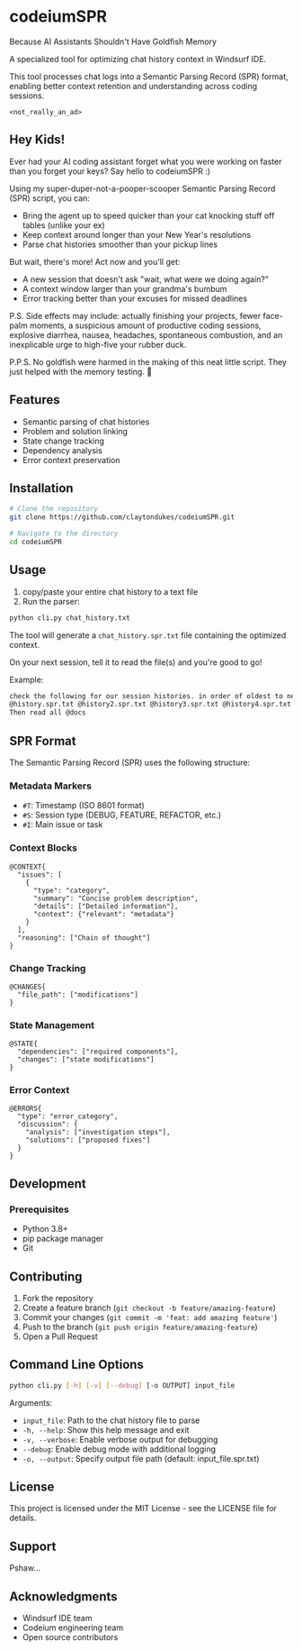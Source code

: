 # codeiumSPR

Because AI Assistants Shouldn't Have Goldfish Memory

A specialized tool for optimizing chat history context in Windsurf IDE.

This tool processes chat logs into a Semantic Parsing Record
(SPR) format, enabling better context retention and understanding across coding
sessions.

`<not_really_an_ad>`

## Hey Kids!

Ever had your AI coding assistant forget what you were working on faster than 
you forget your keys? Say hello to codeiumSPR :)

Using my super-duper-not-a-pooper-scooper Semantic Parsing Record (SPR) script, 
you can:

- Bring the agent up to speed quicker than your cat knocking stuff off tables 
  (unlike your ex)
- Keep context around longer than your New Year's resolutions
- Parse chat histories smoother than your pickup lines

But wait, there's more! Act now and you'll get:

- A new session that doesn't ask "wait, what were we doing again?"
- A context window larger than your grandma's bumbum
- Error tracking better than your excuses for missed deadlines

P.S. Side effects may include: actually finishing your projects, fewer face-palm
moments, a suspicious amount of productive coding sessions, explosive diarrhea,
nausea, headaches, spontaneous combustion, and an inexplicable urge to
high-five your rubber duck.

P.P.S. No goldfish were harmed in the making of this neat little script. They
just helped with the memory testing. 🐠


## Features

- Semantic parsing of chat histories
- Problem and solution linking
- State change tracking
- Dependency analysis
- Error context preservation

## Installation

```bash
# Clone the repository
git clone https://github.com/claytondukes/codeiumSPR.git

# Navigate to the directory
cd codeiumSPR
```

## Usage

1. copy/paste your entire chat history to a text file
2. Run the parser:

```bash
python cli.py chat_history.txt
```

The tool will generate a `chat_history.spr.txt` file containing the optimized
context.

On your next session, tell it to read the file(s) and you're good to go!

Example:

```bash
check the following for our session histories. in order of oldest to newest:
@history.spr.txt @history2.spr.txt @history3.spr.txt @history4.spr.txt @history5.spr.txt 
Then read all @docs 
```

## SPR Format

The Semantic Parsing Record (SPR) uses the following structure:

### Metadata Markers

- `#T`: Timestamp (ISO 8601 format)
- `#S`: Session type (DEBUG, FEATURE, REFACTOR, etc.)
- `#I`: Main issue or task

### Context Blocks

```text
@CONTEXT{
  "issues": [
    {
      "type": "category",
      "summary": "Concise problem description",
      "details": ["Detailed information"],
      "context": {"relevant": "metadata"}
    }
  ],
  "reasoning": ["Chain of thought"]
}
```

### Change Tracking

```text
@CHANGES{
  "file_path": ["modifications"]
}
```

### State Management

```text
@STATE{
  "dependencies": ["required components"],
  "changes": ["state modifications"]
}
```

### Error Context

```text
@ERRORS{
  "type": "error_category",
  "discussion": {
    "analysis": ["investigation steps"],
    "solutions": ["proposed fixes"]
  }
}
```

## Development

### Prerequisites

- Python 3.8+
- pip package manager
- Git

## Contributing

1. Fork the repository
2. Create a feature branch (`git checkout -b feature/amazing-feature`)
3. Commit your changes (`git commit -m 'feat: add amazing feature'`)
4. Push to the branch (`git push origin feature/amazing-feature`)
5. Open a Pull Request

## Command Line Options

```bash
python cli.py [-h] [-v] [--debug] [-o OUTPUT] input_file
```

Arguments:

- `input_file`: Path to the chat history file to parse
- `-h, --help`: Show this help message and exit
- `-v, --verbose`: Enable verbose output for debugging
- `--debug`: Enable debug mode with additional logging
- `-o, --output`: Specify output file path (default: input_file.spr.txt)

## License

This project is licensed under the MIT License - see the LICENSE file for details.

## Support

Pshaw...

## Acknowledgments

- Windsurf IDE team
- Codeium engineering team
- Open source contributors
  
